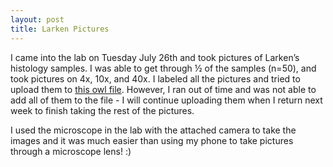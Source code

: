 ```yaml
---
layout: post
title: Larken Pictures
---
```


I came into the lab on Tuesday July 26th and took pictures of Larken’s histology samples. I was able to get through ½ of the samples (n=50), and took pictures on 4x, 10x, and 40x. I labeled all the pictures and tried to upload them to [this owl file](http://owl.fish.washington.edu/hesperornis/Larken_clam/). However, I ran out of time and was not able to add all of them to the file - I will continue uploading them when I return next week to finish taking the rest of the pictures. 

I used the microscope in the lab with the attached camera to take the images and it was much easier than using my phone to take pictures through a microscope lens! :)

